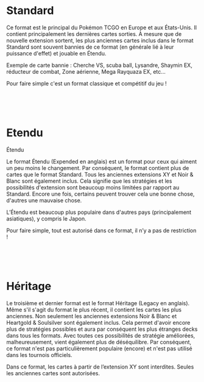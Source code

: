# Standard

Ce format est le principal du Pokémon TCGO en Europe et aux États-Unis.
Il contient principalement les dernières cartes sorties.
À mesure que de nouvelle extension sortent, les plus anciennes cartes inclus dans le format Standard sont souvent bannies de ce format (en générale lié à leur puissance d'effet) et jouable en Étendu.

Exemple de carte bannie :
Cherche VS, scuba ball, Lysandre, Shaymin EX, réducteur de combat, Zone aérienne, Mega Rayquaza EX, etc…

Pour faire simple c'est un format classique et compétitif du jeu ! 



<br><br><br>

# Etendu

Étendu

Le format Étendu (Expended en anglais) est un format pour ceux qui aiment un peu moins le changement.
Par conséquent, le format contient plus de cartes que le format Standard.
Tous les anciennes extensions XY et Noir & Blanc sont également inclus.
Cela signifie que les stratégies et les possibilités d'extension sont beaucoup moins limitées par rapport au Standard.
Encore une fois, certains peuvent trouver cela une bonne chose, d'autres une mauvaise chose.

L’Étendu est beaucoup plus populaire dans d'autres pays (principalement asiatiques), y compris le Japon.

Pour faire simple, tout est autorisé dans ce format, il n’y a pas de restriction ! 



<br><br><br>

# Héritage

Le troisième et dernier format est le format Héritage (Legacy en anglais).
Même s'il s'agit du format le plus récent, il contient les cartes les plus anciennes.
Non seulement les anciennes extensions Noir & Blanc et Heartgold & Soulsilver sont également inclus.
Cela permet d'avoir encore plus de stratégies possibles et aura par conséquent les plus étranges decks dans tous les formats.
Avec toutes ces possibilités de stratégie améliorées, malheureusement, vient également plus de déséquilibre.
Par conséquent, ce format n'est pas particulièrement populaire (encore) et n'est pas utilisé dans les tournois officiels.

Dans ce format, les cartes à partir de l’extension XY sont interdites. Seules les anciennes cartes sont autorisées.
